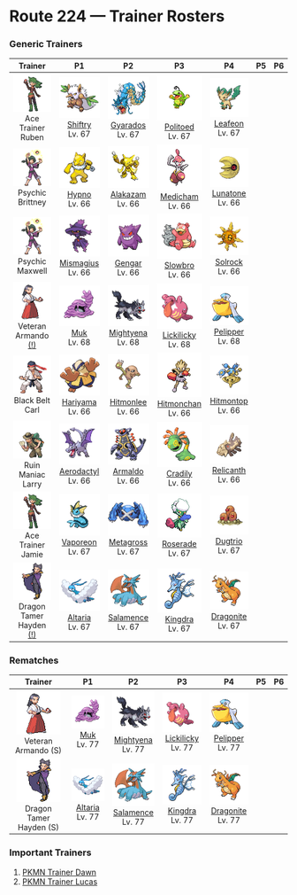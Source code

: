 # Route 224 — Trainer Rosters

### Generic Trainers

| Trainer | P1 | P2 | P3 | P4 | P5 | P6 |
|:-------:|:--:|:--:|:--:|:--:|:--:|:--:|
| ![Ace Trainer Ruben](../../assets/trainers/ace_trainer.png "Ace Trainer Ruben")<br>Ace Trainer Ruben | ![Shiftry](../../assets/sprites/shiftry/front.gif "Shiftry")<br>[Shiftry](../../pokemon/shiftry.md/)<br>Lv. 67 | ![Gyarados](../../assets/sprites/gyarados/front.gif "Gyarados")<br>[Gyarados](../../pokemon/gyarados.md/)<br>Lv. 67 | ![Politoed](../../assets/sprites/politoed/front.gif "Politoed")<br>[Politoed](../../pokemon/politoed.md/)<br>Lv. 67 | ![Leafeon](../../assets/sprites/leafeon/front.gif "Leafeon")<br>[Leafeon](../../pokemon/leafeon.md/)<br>Lv. 67 |
| ![Psychic Brittney](../../assets/trainers/psychic.png "Psychic Brittney")<br>Psychic Brittney | ![Hypno](../../assets/sprites/hypno/front.gif "Hypno")<br>[Hypno](../../pokemon/hypno.md/)<br>Lv. 66 | ![Alakazam](../../assets/sprites/alakazam/front.gif "Alakazam")<br>[Alakazam](../../pokemon/alakazam.md/)<br>Lv. 66 | ![Medicham](../../assets/sprites/medicham/front.gif "Medicham")<br>[Medicham](../../pokemon/medicham.md/)<br>Lv. 66 | ![Lunatone](../../assets/sprites/lunatone/front.gif "Lunatone")<br>[Lunatone](../../pokemon/lunatone.md/)<br>Lv. 66 |
| ![Psychic Maxwell](../../assets/trainers/psychic.png "Psychic Maxwell")<br>Psychic Maxwell | ![Mismagius](../../assets/sprites/mismagius/front.gif "Mismagius")<br>[Mismagius](../../pokemon/mismagius.md/)<br>Lv. 66 | ![Gengar](../../assets/sprites/gengar/front.gif "Gengar")<br>[Gengar](../../pokemon/gengar.md/)<br>Lv. 66 | ![Slowbro](../../assets/sprites/slowbro/front.gif "Slowbro")<br>[Slowbro](../../pokemon/slowbro.md/)<br>Lv. 66 | ![Solrock](../../assets/sprites/solrock/front.gif "Solrock")<br>[Solrock](../../pokemon/solrock.md/)<br>Lv. 66 |
| ![Veteran Armando (!)](../../assets/trainers/veteran.png "Veteran Armando (!)")<br>Veteran Armando [(!)](#rematches) | ![Muk](../../assets/sprites/muk/front.gif "Muk")<br>[Muk](../../pokemon/muk.md/)<br>Lv. 68 | ![Mightyena](../../assets/sprites/mightyena/front.gif "Mightyena")<br>[Mightyena](../../pokemon/mightyena.md/)<br>Lv. 68 | ![Lickilicky](../../assets/sprites/lickilicky/front.gif "Lickilicky")<br>[Lickilicky](../../pokemon/lickilicky.md/)<br>Lv. 68 | ![Pelipper](../../assets/sprites/pelipper/front.gif "Pelipper")<br>[Pelipper](../../pokemon/pelipper.md/)<br>Lv. 68 |
| ![Black Belt Carl](../../assets/trainers/black_belt.png "Black Belt Carl")<br>Black Belt Carl | ![Hariyama](../../assets/sprites/hariyama/front.gif "Hariyama")<br>[Hariyama](../../pokemon/hariyama.md/)<br>Lv. 66 | ![Hitmonlee](../../assets/sprites/hitmonlee/front.gif "Hitmonlee")<br>[Hitmonlee](../../pokemon/hitmonlee.md/)<br>Lv. 66 | ![Hitmonchan](../../assets/sprites/hitmonchan/front.gif "Hitmonchan")<br>[Hitmonchan](../../pokemon/hitmonchan.md/)<br>Lv. 66 | ![Hitmontop](../../assets/sprites/hitmontop/front.gif "Hitmontop")<br>[Hitmontop](../../pokemon/hitmontop.md/)<br>Lv. 66 |
| ![Ruin Maniac Larry](../../assets/trainers/ruin_maniac.png "Ruin Maniac Larry")<br>Ruin Maniac Larry | ![Aerodactyl](../../assets/sprites/aerodactyl/front.gif "Aerodactyl")<br>[Aerodactyl](../../pokemon/aerodactyl.md/)<br>Lv. 66 | ![Armaldo](../../assets/sprites/armaldo/front.gif "Armaldo")<br>[Armaldo](../../pokemon/armaldo.md/)<br>Lv. 66 | ![Cradily](../../assets/sprites/cradily/front.gif "Cradily")<br>[Cradily](../../pokemon/cradily.md/)<br>Lv. 66 | ![Relicanth](../../assets/sprites/relicanth/front.gif "Relicanth")<br>[Relicanth](../../pokemon/relicanth.md/)<br>Lv. 66 |
| ![Ace Trainer Jamie](../../assets/trainers/ace_trainer.png "Ace Trainer Jamie")<br>Ace Trainer Jamie | ![Vaporeon](../../assets/sprites/vaporeon/front.gif "Vaporeon")<br>[Vaporeon](../../pokemon/vaporeon.md/)<br>Lv. 67 | ![Metagross](../../assets/sprites/metagross/front.gif "Metagross")<br>[Metagross](../../pokemon/metagross.md/)<br>Lv. 67 | ![Roserade](../../assets/sprites/roserade/front.gif "Roserade")<br>[Roserade](../../pokemon/roserade.md/)<br>Lv. 67 | ![Dugtrio](../../assets/sprites/dugtrio/front.gif "Dugtrio")<br>[Dugtrio](../../pokemon/dugtrio.md/)<br>Lv. 67 |
| ![Dragon Tamer Hayden (!)](../../assets/trainers/dragon_tamer.png "Dragon Tamer Hayden (!)")<br>Dragon Tamer Hayden [(!)](#rematches) | ![Altaria](../../assets/sprites/altaria/front.gif "Altaria")<br>[Altaria](../../pokemon/altaria.md/)<br>Lv. 67 | ![Salamence](../../assets/sprites/salamence/front.gif "Salamence")<br>[Salamence](../../pokemon/salamence.md/)<br>Lv. 67 | ![Kingdra](../../assets/sprites/kingdra/front.gif "Kingdra")<br>[Kingdra](../../pokemon/kingdra.md/)<br>Lv. 67 | ![Dragonite](../../assets/sprites/dragonite/front.gif "Dragonite")<br>[Dragonite](../../pokemon/dragonite.md/)<br>Lv. 67 |


### Rematches

| Trainer | P1 | P2 | P3 | P4 | P5 | P6 |
|:-------:|:--:|:--:|:--:|:--:|:--:|:--:|
| ![Veteran Armando (S)](../../assets/trainers/veteran.png "Veteran Armando (S)")<br>Veteran Armando (S) | ![Muk](../../assets/sprites/muk/front.gif "Muk")<br>[Muk](../../pokemon/muk.md/)<br>Lv. 77 | ![Mightyena](../../assets/sprites/mightyena/front.gif "Mightyena")<br>[Mightyena](../../pokemon/mightyena.md/)<br>Lv. 77 | ![Lickilicky](../../assets/sprites/lickilicky/front.gif "Lickilicky")<br>[Lickilicky](../../pokemon/lickilicky.md/)<br>Lv. 77 | ![Pelipper](../../assets/sprites/pelipper/front.gif "Pelipper")<br>[Pelipper](../../pokemon/pelipper.md/)<br>Lv. 77 |
| ![Dragon Tamer Hayden (S)](../../assets/trainers/dragon_tamer.png "Dragon Tamer Hayden (S)")<br>Dragon Tamer Hayden (S) | ![Altaria](../../assets/sprites/altaria/front.gif "Altaria")<br>[Altaria](../../pokemon/altaria.md/)<br>Lv. 77 | ![Salamence](../../assets/sprites/salamence/front.gif "Salamence")<br>[Salamence](../../pokemon/salamence.md/)<br>Lv. 77 | ![Kingdra](../../assets/sprites/kingdra/front.gif "Kingdra")<br>[Kingdra](../../pokemon/kingdra.md/)<br>Lv. 77 | ![Dragonite](../../assets/sprites/dragonite/front.gif "Dragonite")<br>[Dragonite](../../pokemon/dragonite.md/)<br>Lv. 77 |


### Important Trainers

1. [PKMN Trainer Dawn](important_trainers.md#pkmn-trainer-dawn)
1. [PKMN Trainer Lucas](important_trainers.md#pkmn-trainer-lucas)
